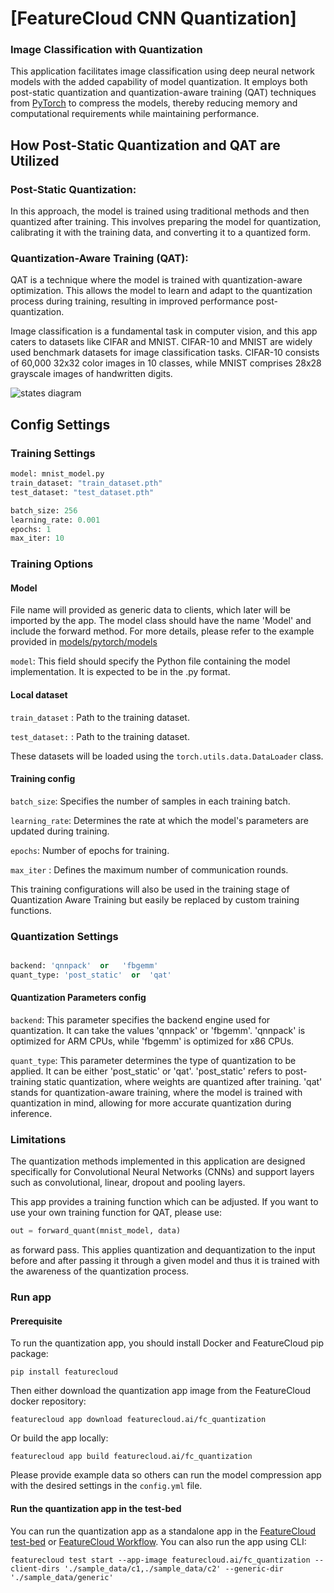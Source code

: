 # [FeatureCloud CNN Quantization]
### Image Classification with Quantization

This application facilitates image classification using deep neural network models with the added capability of model quantization. It employs both post-static quantization and quantization-aware training (QAT) techniques from [PyTorch](https://pytorch.org/docs/stable/quantization.html) to compress the models, thereby reducing memory and computational requirements while maintaining performance.

## How Post-Static Quantization and QAT are Utilized

### Post-Static Quantization: 
In this approach, the model is trained using traditional methods and then quantized after training. This involves preparing the model for quantization, calibrating it with the training data, and converting it to a quantized form.
### Quantization-Aware Training (QAT):
QAT is a technique where the model is trained with quantization-aware optimization. This allows the model to learn and adapt to the quantization process during training, resulting in improved performance post-quantization.

Image classification is a fundamental task in computer vision, and this app caters to datasets like CIFAR and MNIST. CIFAR-10 and MNIST are widely used benchmark datasets for image classification tasks. CIFAR-10 consists of 60,000 32x32 color images in 10 classes, while MNIST comprises 28x28 grayscale images of handwritten digits.

![states diagram](dl_quant/state_diagram.png)



## Config Settings
### Training Settings
```python
model: mnist_model.py
train_dataset: "train_dataset.pth"
test_dataset: "test_dataset.pth"

batch_size: 256
learning_rate: 0.001
epochs: 1
max_iter: 10
```
### Training Options
#### Model
File name will provided as generic data to clients, which later will be imported by the app. The model class should have the name 'Model' and include the forward method. For more details, please refer to the example provided in [models/pytorch/models](/data/sample_data/generic/cnn.py) 

`model`: This field should specify the Python file containing the model implementation. It is expected to be in the .py format.

#### Local dataset

`train_dataset` :  Path to the training dataset.

`test_dataset:` :  Path to the training dataset.

These datasets will be loaded using the `torch.utils.data.DataLoader` class.


#### Training config
`batch_size`: Specifies the number of samples in each training batch.

`learning_rate`: Determines the rate at which the model's parameters are updated during training.

`epochs`: Number of epochs for training.

`max_iter` : Defines the maximum number of communication rounds.

This training configurations will also be used in the training stage of Quantization Aware Training but easily be replaced by custom training functions.




### Quantization Settings 
```python

backend: 'qnnpack'  or   'fbgemm'
quant_type: 'post_static'  or  'qat'

```

#### Quantization Parameters config

`backend`: This parameter specifies the backend engine used for quantization. It can take the values 'qnnpack' or 'fbgemm'. 'qnnpack' is optimized for ARM CPUs, while 'fbgemm' is optimized for x86 CPUs.

`quant_type`: This parameter determines the type of quantization to be applied. It can be either 'post_static' or 'qat'. 'post_static' refers to post-training static quantization, where weights are quantized after training. 'qat' stands for quantization-aware training, where the model is trained with quantization in mind, allowing for more accurate quantization during inference.



### Limitations

The quantization methods implemented in this application are designed specifically for Convolutional Neural Networks (CNNs) and support layers such as convolutional, linear, dropout and pooling layers. 

This app provides a training function which can be adjusted. If you want to use your own training function for QAT, please use:

```python
out = forward_quant(mnist_model, data)
```
as forward pass. This applies quantization and dequantization to the input before and after passing it through a given model and thus it is trained with the awareness of the quantization process.

### Run app

#### Prerequisite

To run the quantization app, you should install Docker and FeatureCloud pip package:

```shell
pip install featurecloud
```

Then either download the quantization app image from the FeatureCloud docker repository:

```shell
featurecloud app download featurecloud.ai/fc_quantization
```

Or build the app locally:

```shell
featurecloud app build featurecloud.ai/fc_quantization
```

Please provide example data so others can run the model compression app with the desired settings in the `config.yml` file.

#### Run the quantization app in the test-bed

You can run the quantization app as a standalone app in the [FeatureCloud test-bed](https://featurecloud.ai/development/test) or [FeatureCloud Workflow](https://featurecloud.ai/projects). You can also run the app using CLI:

```shell
featurecloud test start --app-image featurecloud.ai/fc_quantization --client-dirs './sample_data/c1,./sample_data/c2' --generic-dir './sample_data/generic'
```
